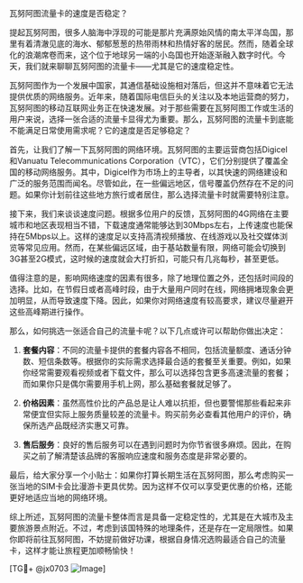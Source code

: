 瓦努阿图流量卡的速度是否稳定？

提起瓦努阿图，很多人脑海中浮现的可能是那片充满原始风情的南太平洋岛国，那里有着清澈见底的海水、郁郁葱葱的热带雨林和热情好客的居民。然而，随着全球化的浪潮席卷而来，这个位于地球另一端的小岛国也开始逐渐融入数字时代。今天，我们就来聊聊瓦努阿图的流量卡——尤其是它的速度稳定性。

瓦努阿图作为一个发展中国家，其通信基础设施相对落后，但这并不意味着它无法提供优质的网络服务。近年来，随着国际电信巨头的关注以及本地运营商的努力，瓦努阿图的移动互联网业务正在快速发展。对于那些需要在瓦努阿图工作或生活的用户来说，选择一张合适的流量卡显得尤为重要。那么，瓦努阿图的流量卡到底能不能满足日常使用需求呢？它的速度是否足够稳定？

首先，让我们了解一下瓦努阿图的网络环境。瓦努阿图的主要运营商包括Digicel和Vanuatu Telecommunications Corporation（VTC），它们分别提供了覆盖全国的移动网络服务。其中，Digicel作为市场上的主导者，以其快速的网络建设和广泛的服务范围而闻名。尽管如此，在一些偏远地区，信号覆盖仍然存在不足的问题。如果你计划前往这些地方旅行或者居住，那么选择流量卡时就需要特别注意。

接下来，我们来谈谈速度问题。根据多位用户的反馈，瓦努阿图的4G网络在主要城市和地区表现相当不错，下载速度通常能够达到30Mbps左右，上传速度也能保持在5Mbps以上。这样的速度足以支持高清视频播放、在线游戏以及社交媒体浏览等常见应用。然而，在某些偏远区域，由于基站数量有限，网络可能会切换到3G甚至2G模式，这时候的速度就会大打折扣，可能只有几兆每秒，甚至更低。

值得注意的是，影响网络速度的因素有很多，除了地理位置之外，还包括时间段的选择。比如，在节假日或者高峰时段，由于大量用户同时在线，网络拥堵现象会更加明显，从而导致速度下降。因此，如果你对网络速度有较高要求，建议尽量避开这些高峰期进行操作。

那么，如何挑选一张适合自己的流量卡呢？以下几点或许可以帮助你做出决定：

1. **套餐内容**：不同的流量卡提供的套餐内容各不相同，包括流量额度、通话分钟数、短信条数等。根据你的实际需求选择最合适的套餐至关重要。例如，如果你经常需要观看视频或者下载文件，那么可以选择包含更多高速流量的套餐；而如果你只是偶尔需要用手机上网，那么基础套餐就足够了。

2. **价格因素**：虽然高性价比的产品总是让人难以抗拒，但也要警惕那些看起来非常便宜但实际上服务质量较差的流量卡。购买前务必查看其他用户的评价，确保所选产品既经济实惠又可靠。

3. **售后服务**：良好的售后服务可以在遇到问题时为你节省很多麻烦。因此，在购买之前了解清楚该品牌的客服响应速度和服务态度是非常必要的。

最后，给大家分享一个小贴士：如果你打算长期生活在瓦努阿图，那么考虑购买一张当地的SIM卡会比漫游卡更具优势。因为这样不仅可以享受更优惠的价格，还能更好地适应当地的网络环境。

综上所述，瓦努阿图的流量卡整体而言是具备一定稳定性的，尤其是在大城市及主要旅游景点附近。不过，考虑到该国特殊的地理条件，还是存在一定局限性。如果你即将前往瓦努阿图，不妨提前做好功课，根据自身情况选购最适合自己的流量卡，这样才能让旅程更加顺畅愉快！

[TG💪+ @jx0703 ![Image](https://github.com/user-attachments/assets/dbca1d08-cadb-493c-b0ec-ad6f7a83f270)]